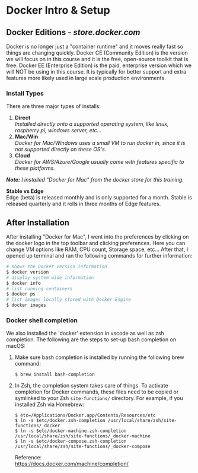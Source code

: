 # Docker Intro & Setup
## Docker Editions - *store.docker.com*
Docker is no longer just a "container runtime" and it moves really fast so things are changing quickly. Docker CE (Community Edition) is the version we will focus on in this course and it is the free, open-source toolkit that is free.  Docker EE (Enterprise Edition) is the paid, enterprise version which we will NOT be using in this course. It is typically for better support and extra features more likely used in large scale production environments.

### Install Types

There are three major types of installs:
1. **Direct**  
    *Installed directly onto a supported operating system, like linux, raspberry pi, windows server, etc...*
1. **Mac/Win**  
    *Docker for Mac/Windows uses a small VM to run docker in, since it is not supported directly on these OS's.*
1. **Cloud**  
    *Docker for AWS/Azure/Google usually come with features specific to these platforms.*

**_Note:_** *I installed "Docker for Mac" from the docker store for this training.*

**Stable vs Edge**  
Edge (beta) is released monthly and is only supported for a month. Stable is released quarterly and it rolls in three months of Edge features.

## After Installation
After installing "Docker for Mac", I went into the preferences by clicking on the docker logo in the top toolbar and clicking preferences.  Here you can change VM options like RAM, CPU count, Storage space, etc... After that, I opened up terminal and ran the following commands for further information:
```bash
# shows the Docker version information
$ docker version
# display system-wide information
$ docker info
# list running containers
$ docker ps  
# list images locally stored with Docker Engine
$ docker images 
```

### Docker shell completion
We also installed the 'docker' extension in vscode as well as zsh completion. The following are the steps to set-up bash completion on macOS:

1. Make sure bash completion is installed by running the following brew command:
    ```
    $ brew install bash-completion
    ```
2. In Zsh, the completion system takes care of things. To activate completion for Docker commands, these files need to be copied or symlinked to your Zsh `site-functions/` directory. For example, if you installed Zsh via Homebrew:
    ```
    $ etc=/Applications/Docker.app/Contents/Resources/etc
    $ ln -s $etc/docker.zsh-completion /usr/local/share/zsh/site-functions/_docker
    $ ln -s $etc/docker-machine.zsh-completion /usr/local/share/zsh/site-functions/_docker-machine
    $ ln -s $etc/docker-compose.zsh-completion /usr/local/share/zsh/site-functions/_docker-compose
    ```

    Reference:  
    https://docs.docker.com/machine/completion/

